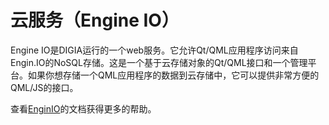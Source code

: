 # 云服务（Engine IO）

Engine IO是DIGIA运行的一个web服务。它允许Qt/QML应用程序访问来自Engin.IO的NoSQL存储。这是一个基于云存储对象的Qt/QML接口和一个管理平台。如果你想存储一个QML应用程序的数据到云存储中，它可以提供非常方便的QML/JS的接口。

查看[EnginIO](http://engin.io/)的文档获得更多的帮助。
